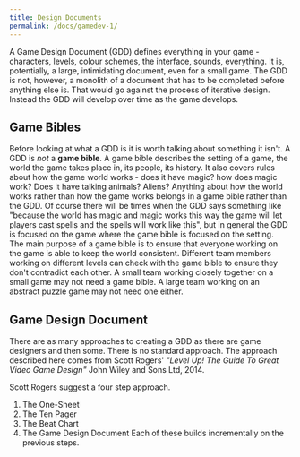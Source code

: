 ```yaml
---
title: Design Documents
permalink: /docs/gamedev-1/
---
```


A Game Design Document (GDD) defines everything in your game - characters, levels, colour schemes, the interface, sounds, everything. It is, potentially, a large, intimidating document, even for a small game. The GDD is not, however, a monolith of a document that has to be completed before anything else is. That would go against the process of iterative design. Instead the GDD will develop over time as the game develops.  

## Game Bibles

Before looking at what a GDD is it is worth talking about something it isn't. A GDD is *not* a **game bible**. A game bible describes the setting of a game, the world the game takes place in, its people, its history. It also covers rules about how the game world works - does it have magic? how does magic work? Does it have talking animals? Aliens? Anything about how the world works rather than how the game works belongs in a game bible rather than the GDD. Of course there will be times when the GDD says something like "because the world has magic and magic works this way the game will let players cast spells and the spells will work like this", but in general the GDD is focused on the game where the game bible is focused on the setting.  
The main purpose of a game bible is to ensure that everyone working on the game is able to keep the world consistent. Different team members working on different levels can check with the game bible to ensure they don't contradict each other. A small team working closely together on a small game may not need a game bible. A large team working on an abstract puzzle game may not need one either.

## Game Design Document

There are as many approaches to creating a GDD as there are game designers and then some. There is no standard approach. The approach described here comes from Scott Rogers' *"Level Up! The Guide To Great Video Game Design"* John Wiley and Sons Ltd, 2014.

Scott Rogers suggest a four step approach.
1. The One-Sheet
2. The Ten Pager
3. The Beat Chart
4. The Game Design Document
Each of these builds incrementally on the previous steps.  

